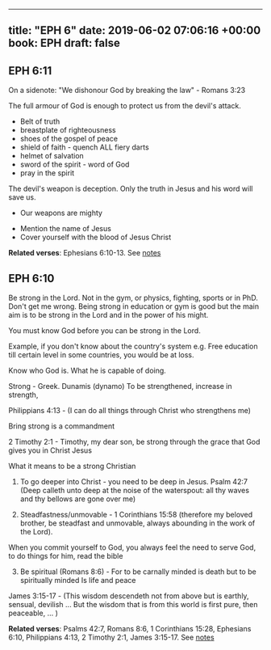 
---
title: "EPH 6"
date: 2019-06-02 07:06:16 +00:00
book: EPH
draft: false
---

## EPH 6:11

On a sidenote: "We dishonour God by breaking the law" - Romans 3:23

The full armour of God is enough to protect us from the devil's attack.

- Belt of truth
- breastplate of righteousness
- shoes of the gospel of peace
- shield of faith - quench ALL fiery darts
- helmet of salvation
- sword of the spirit - word of God
- pray in the spirit

The devil's weapon is deception. Only the truth in Jesus and his word will save us.

- Our weapons are mighty

* Mention the name of Jesus
* Cover yourself with the blood of Jesus Christ

**Related verses**: Ephesians 6:10-13. See [notes](https://my.bible.com/notes/3177631358500200858)


## EPH 6:10

Be strong in the Lord. Not in the gym, or physics, fighting, sports or in PhD. Don't get me wrong. Being strong in education or gym is good but the main aim is to be strong in the Lord and in the power of his might.

You must know God before you can be strong in the Lord.

Example, if you don't know about the country's system e.g. Free education till certain level in some countries, you would be at loss.

Know who God is. What he is capable of doing.

Strong - Greek. Dunamis (dynamo) 
To be strengthened, increase in strength,

Philippians 4:13 - (I can do all things through Christ who strengthens me)
 
Bring strong is a commandment 

2 Timothy 2:1 - Timothy, my dear son, be strong through the grace that God gives you in Christ Jesus

What it means to be a strong Christian

1. To go deeper into Christ - you need to be deep in Jesus. Psalm 42:7 (Deep calleth unto deep at the noise of the waterspout: all thy waves and thy bellows are gone over me)

2. Steadfastness/unmovable - 1 Corinthians 15:58 (therefore my beloved brother, be steadfast and unmovable, always abounding in the work of the Lord). 

When you commit yourself to God, you always feel the need to serve God, to do things for him, read the bible

3. Be spiritual (Romans 8:6) - For to be carnally minded is death but to be spiritually minded Is life and peace

James 3:15-17 - (This wisdom descendeth not from above but is earthly, sensual, devilish ... But the wisdom that is from this world is first pure, then peaceable, ... )






**Related verses**: Psalms 42:7, Romans 8:6, 1 Corinthians 15:28, Ephesians 6:10, Philippians 4:13, 2 Timothy 2:1, James 3:15-17. See [notes](https://my.bible.com/notes/2300240412843696251)

